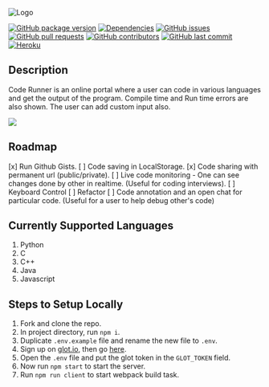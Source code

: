 ![Logo](/logo.jpg?raw=true)

[![GitHub package version](https://img.shields.io/github/package-json/v/itaditya/Code-Runner.svg?style=flat-square)](https://github.com/itaditya/Code-Runner) [![Dependencies](https://david-dm.org/itaditya/Code-Runner.svg?style=flat-square)](https://github.com/itaditya/Code-Runner/network/dependencies) [![GitHub issues](https://img.shields.io/github/issues/itaditya/Code-Runner.svg?style=flat-square)](https://github.com/itaditya/Code-Runner/issues) [![GitHub pull requests](https://img.shields.io/github/issues-pr/itaditya/Code-Runner.svg?style=flat-square)](https://github.com/itaditya/Code-Runner/pulls) [![GitHub contributors](https://img.shields.io/github/contributors/itaditya/Code-Runner.svg?style=flat-square)](https://github.com/itaditya/Code-Runner/graphs/contributors) [![GitHub last commit](https://img.shields.io/github/last-commit/itaditya/Code-Runner.svg?style=flat-square)](https://github.com/itaditya/Code-Runner/commits/master) [![Heroku](http://heroku-badge.herokuapp.com/?app=codingrunner&style=flat)](codingrunner.herokuapp.com)

## Description

Code Runner is an online portal where a user can code in various languages and get the output of the program. Compile time and Run time errors are also shown. The user can add custom input also.



![](https://i.imgur.com/8zOVrfH.gif)

## Roadmap

 [x] Run Github Gists.
 [ ] Code saving in LocalStorage.
 [x] Code sharing with permanent url (public/private).
 [ ] Live code monitoring - One can see changes done by other in realtime. (Useful for coding interviews).
 [ ] Keyboard Control
 [ ] Refactor
 [ ] Code annotation and an open chat for particular code. (Useful for a user to help debug other's code)

## Currently Supported Languages
 1. Python
 2. C
 3. C++
 4. Java
 5. Javascript

## Steps to Setup Locally

 1. Fork and clone the repo.
 2. In project directory, run `npm i`.
 3. Duplicate `.env.example` file and rename the new file to `.env`.
 4. Sign up on [glot.io](https://glot.io), then go [here](https://glot.io/account/token).
 5. Open the `.env` file and put the glot token in the `GLOT_TOKEN` field.
 6. Now run `npm start` to start the server.
 7. Run `npm run client` to start webpack build task.

